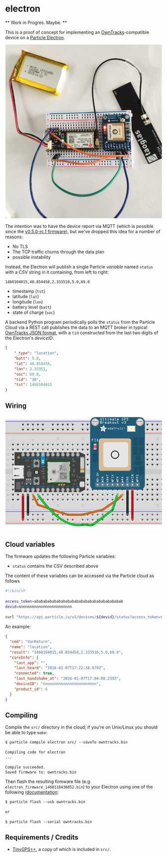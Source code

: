 # electron

** Work in Progres. Maybe. **

This is a proof of concept for implementing an [OwnTracks]-compatible device on a [Particle Electron](https://docs.particle.io/datasheets/electron-datasheet/).

![Electron with GPS](assets/electron.jpg)

The intention was to have the device report via MQTT (which is possible since the [v0.5.0-rc.1 firmware](https://github.com/spark/firmware/releases)), but we've dropped this idea for a number of reasons:

* No TLS 
* The TCP traffic churns through the data plan
* possible instability

Instead, the Electron will publish a single Particle _variable_ named `status` with a CSV string in it containing, from left to right:

```
1460104015,48.854458,2.333510,5.0,69.0
```

* timestamp (`tst`)
* latitude (`lat`)
* longitude (`lon`)
* battery level (`batt`)
* state of charge (`soc`)


A backend Python program periodically polls the `status` from the Particle Cloud via a REST call publishes the data to an MQTT broker in typical [OwnTracks JSON format](http://owntracks.org/booklet/tech/json/), with a `tid` constructed from the last two digits of the Electron's _deviceID_:

```json
{
    "_type": "location",
    "batt": 5.0,
    "lat": 48.854458,
    "lon": 2.33351,
    "soc": 69.0,
    "tid": "38",
    "tst": 1460104015
}
```

## Wiring


![Electron with GPS](assets/electron-gps_bb.png)


## Cloud variables

The firmware updates the following Particle variables:

* `status` contains the CSV described above

The content of these variables can be accessed via the Particle cloud as follows

```sh
#!/bin/sh

access_token=abababababababababababababababababababab
devid=nnnnnnnnnnnnnnnnnnnnnnnn

curl "https://api.particle.io/v1/devices/${devid}/status?access_token=${access_token}"
```

An example:

```json
{
  "cmd": "VarReturn",
  "name": "location",
  "result": "1460104015,48.854458,2.333510,5.0,69.0",
  "coreInfo": {
    "last_app": "",
    "last_heard": "2016-01-07T17:22:38.679Z",
    "connected": true,
    "last_handshake_at": "2016-01-07T17:04:08.239Z",
    "deviceID": "nnnnnnnnnnnnnnnnnnnnnnnn",
    "product_id": 6
  }
}
```

## Compiling

Compile the `src/` directory in the cloud; if you're on Unix/Linux you should be able to type `make`:

```
$ particle compile electron src/ --saveTo owntracks.bin

Compiling code for electron
...

Compile succeeded.
Saved firmware to: owntracks.bin
```

Then flash the resulting firmware file (e.g. `electron_firmware_1460118436052.bin`) to your Electron using one of the following ([documentation](https://docs.particle.io/guide/tools-and-features/cli/core/#flashing-over-serial-for-the-electron):

```
$ particle flash --usb owntracks.bin

or

$ particle flash --serial owntracks.bin
```

## Requirements / Credits

* [TinyGPS++](https://github.com/codegardenllc/tiny_gps_plus), a copy of which is included in `src/`.

  [OwnTracks]: http://owntracks.org
